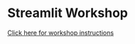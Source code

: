 # Streamlit Workshop

[Click here for workshop instructions](https://msu-ai.notion.site/Deploying-AI-Projects-with-Streamlit-b10903703adf45b6b546fc3c050cb893)
